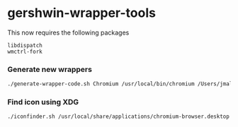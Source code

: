 # gershwin-wrapper-tools

This now requires the following packages

```
libdispatch
wmctrl-fork
```

### Generate new wrappers

```bash
./generate-wrapper-code.sh Chromium /usr/local/bin/chromium /Users/jmaloney/Downloads/chrome.png
```

### Find icon using XDG

```bash
./iconfinder.sh /usr/local/share/applications/chromium-browser.desktop
